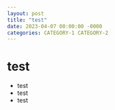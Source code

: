 ```yaml
---
layout: post
title: "test"
date: 2023-04-07 00:00:00 -0000
categories: CATEGORY-1 CATEGORY-2
---
```


# test

- test
- test
- test
